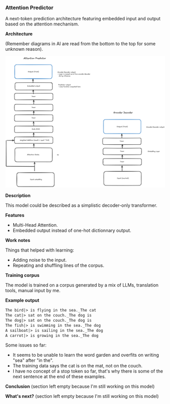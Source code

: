 ### Attention Predictor

A next-token prediction architecture featuring embedded input and output based on the attention mechanism.

**Architecture**

(Remember diagrams in AI are read from the bottom to the top for some unknown reason).

![attention predictor architecture](./attention_predictor.png)

**Description**

This model could be described as a simplistic decoder-only transformer.

**Features**

 - Multi-Head Attention.
 - Embedded output instead of one-hot dictionnary output.

**Work notes**

Things that helped with learning:
- Adding noise to the input.
- Repeating and shuffling lines of the corpus.

**Training corpus**

The model is trained on a corpus generated by a mix of LLMs, translation tools, manual input by me.

**Example output**


```
The bird|> is flying in the sea._The cat
The cat|> sat on the couch._The dog is
The dog|> sat on the couch._The dog is
The fish|> is swimming in the sea._The dog
A sailboat|> is sailing in the sea._The dog
A carrot|> is growing in the sea._The dog
```

Some issues so far:

 - It seems to be unable to learn the word garden and overfits on writing "sea" after "in the".
 - The training data says the cat is on the mat, not on the couch.
 - I have no concept of a stop token so far, that's why there is some of the next sentence at the end of these examples.

**Conclusion**
(section left empty because I'm still working on this model)

**What's next?**
(section left empty because I'm still working on this model)
